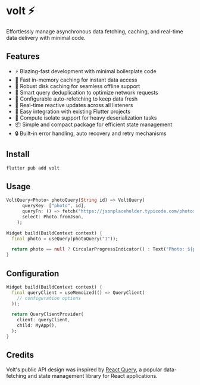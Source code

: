 # volt ⚡️

Effortlessly manage asynchronous data fetching, caching, and real-time data delivery with minimal
code.

## Features

- ⚡️ Blazing-fast development with minimal boilerplate code
- 🚀 Fast in-memory caching for instant data access
- 💾 Robust disk caching for seamless offline support
- 🔄 Smart query deduplication to optimize network requests
- 🔮 Configurable auto-refetching to keep data fresh
- 📡 Real-time reactive updates across all listeners
- 🧩 Easy integration with existing Flutter projects
- 🧠 Compute isolate support for heavy deserialization tasks
- 📦 Simple and compact package for efficient state management
- 🔒 Built-in error handling, auto recovery and retry mechanisms

## Install

```bash
flutter pub add volt
```

## Usage

```dart
VoltQuery<Photo> photoQuery(String id) => VoltQuery(
      queryKey: ["photo", id],
      queryFn: () => fetch("https://jsonplaceholder.typicode.com/photos/$id"),
      select: Photo.fromJson,
    );

Widget build(BuildContext context) {
  final photo = useQuery(photoQuery("1"));

  return photo == null ? CircularProgressIndicator() : Text("Photo: ${photo.title}");
}
```

## Configuration

```dart
Widget build(BuildContext context) {
  final queryClient = useMemoized(() => QueryClient(
    // configuration options
  ));

  return QueryClientProvider(
    client: queryClient,
    child: MyApp(),
  );
}
```

## Credits

Volt's public API design was inspired by [React Query](https://tanstack.com/query/latest), a popular data-fetching and state management library for React applications.
